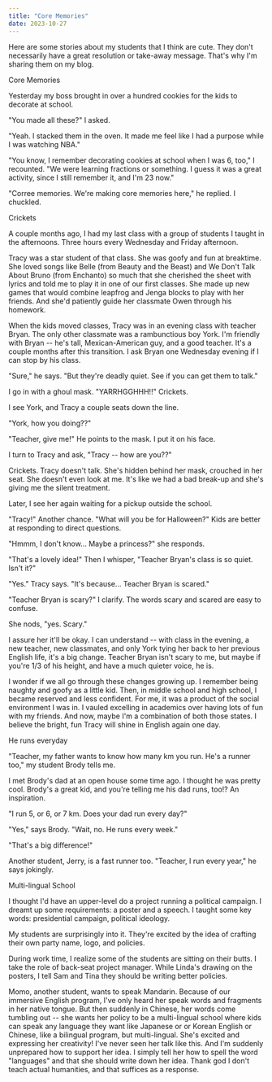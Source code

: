 ```yaml
---
title: "Core Memories"
date: 2023-10-27
---
```


Here are some stories about my students that I think are cute. They don't necessarily have a great resolution or take-away message. That's why I'm sharing them on my blog. 


Core Memories

Yesterday my boss brought in over a hundred cookies for the kids to decorate at school.

"You made all these?" I asked.

"Yeah. I stacked them in the oven. It made me feel like I had a purpose while I was watching NBA."

"You know, I remember decorating cookies at school when I was 6, too," I recounted. "We were learning fractions or something. I guess it was a great activity, since I still remember it, and I'm 23 now." 

"Corree memories. We're making core memories here," he replied. I chuckled.

Crickets


A couple months ago, I had my last class with a group of students I taught in the afternoons. Three hours every Wednesday and Friday afternoon.


Tracy was a star student of that class. She was goofy and fun at breaktime. She loved songs like Belle (from Beauty and the Beast) and We Don't Talk About Bruno (from Enchanto) so much that she cherished the sheet with lyrics and told me to play it in one of our first classes. She made up new games that would combine leapfrog and Jenga blocks to play with her friends. And she'd patiently guide her classmate Owen through his homework.


When the kids moved classes, Tracy was in an evening class with teacher Bryan. The only other classmate was a rambunctious boy York. I'm friendly with Bryan -- he's tall, Mexican-American guy, and a good teacher. It's a couple months after this transition. I ask Bryan one Wednesday evening if I can stop by his class.

"Sure," he says. "But they're deadly quiet. See if you can get them to talk."

I go in with a ghoul mask. "YARRHGGHHH!!" Crickets. 

I see York, and Tracy a couple seats down the line.


"York, how you doing??" 

"Teacher, give me!" He points to the mask. I put it on his face.

I turn to Tracy and ask, "Tracy -- how are you??"

Crickets. Tracy doesn't talk. She's hidden behind her mask, crouched in her seat. She doesn't even look at me. It's like we had a bad break-up and she's giving me the silent treatment.

Later, I see her again waiting for a pickup outside the school. 

"Tracy!" Another chance. "What will you be for Halloween?" Kids are better at responding to direct questions.

"Hmmm, I don't know... Maybe a princess?" she responds.


"That's a lovely idea!" Then I whisper, "Teacher Bryan's class is so quiet. Isn't it?"

"Yes." Tracy says. "It's because... Teacher Bryan is scared."

"Teacher Bryan is scary?" I clarify. The words scary and scared are easy to confuse.

She nods, "yes. Scary."


I assure her it'll be okay. I can understand -- with class in the evening, a new teacher, new classmates, and only York tying her back to her previous English life, it's a big change. Teacher Bryan isn't scary to me, but maybe if you're 1/3 of his height, and have a much quieter voice, he is.


I wonder if we all go through these changes growing up. I remember being naughty and goofy as a little kid. Then, in middle school and high school, I became reserved and less confident. For me, it was a product of the social environment I was in. I vauled excelling in academics over having lots of fun with my friends. And now, maybe I'm a combination of both those states. I believe the bright, fun Tracy will shine in English again one day.


He runs everyday

"Teacher, my father wants to know how many km you run. He's a runner too," my student Brody tells me.


I met Brody's dad at an open house some time ago. I thought he was pretty cool. Brody's a great kid, and you're telling me his dad runs, too!? An inspiration. 

"I run 5, or 6, or 7 km. Does your dad run every day?"

"Yes," says Brody. "Wait, no. He runs every week."

"That's a big difference!" 

Another student, Jerry, is a fast runner too. "Teacher, I run every year," he says jokingly. 

Multi-lingual School


I thought I'd have an upper-level do a project running a political campaign. I dreamt up some requirements: a poster and a speech. I taught some key words: presidential campaign, political ideology.


My students are surprisingly into it. They're excited by the idea of crafting their own party name, logo, and policies. 


During work time, I realize some of the students are sitting on their butts. I take the role of back-seat project manager. While Linda's drawing on the posters, I tell Sam and Tina they should be writing better policies. 

Momo, another student, wants to speak Mandarin. Because of our immersive English program, I've only heard her speak words and fragments in her native tongue. But then suddenly in Chinese, her words come tumbling out -- she wants her policy to be a multi-lingual school where kids can speak any language they want like Japanese or or Korean English or Chinese, like a bilingual program, but multi-lingual. She's excited and expressing her creativity! I've never seen her talk like this. And I'm suddenly unprepared how to support her idea. I simply tell her how to spell the word "languages" and that she should write down her idea. Thank god I don't teach actual humanities, and that suffices as a response.
